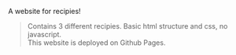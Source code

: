 A website for recipies!
> Contains 3 different recipies.
> Basic html structure and css, no javascript.   
> This website is deployed on Github Pages.